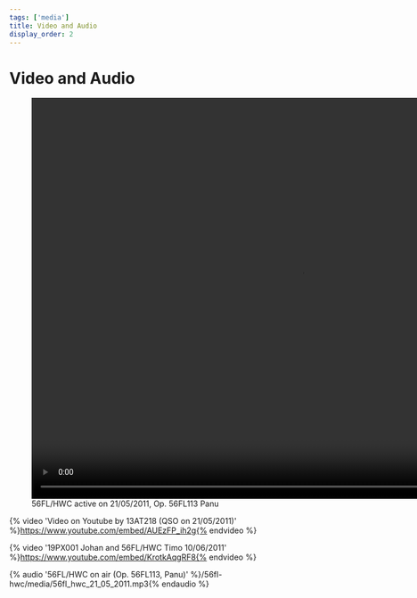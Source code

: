 ```yaml
---
tags: ['media']
title: Video and Audio
display_order: 2
---
```


# Video and Audio

<figure class="video">
<video width="960" height="720" controls>
<source src="https://fldx.org/activations/56fl_hwc_21052011_op_panu.mp4" type="video/mp4">
Your browser does not support the video element.
</video>
<figcaption>56FL/HWC active on 21/05/2011, Op. 56FL113 Panu</figcaption>
</figure>

{% video 'Video on Youtube by 13AT218 (QSO on 21/05/2011)' %}https://www.youtube.com/embed/AUEzFP_ih2g{% endvideo %}

{% video '19PX001 Johan and 56FL/HWC Timo 10/06/2011' %}https://www.youtube.com/embed/KrotkAqgRF8{% endvideo %}

{% audio '56FL/HWC on air (Op. 56FL113, Panu)' %}/56fl-hwc/media/56fl_hwc_21_05_2011.mp3{% endaudio %}
